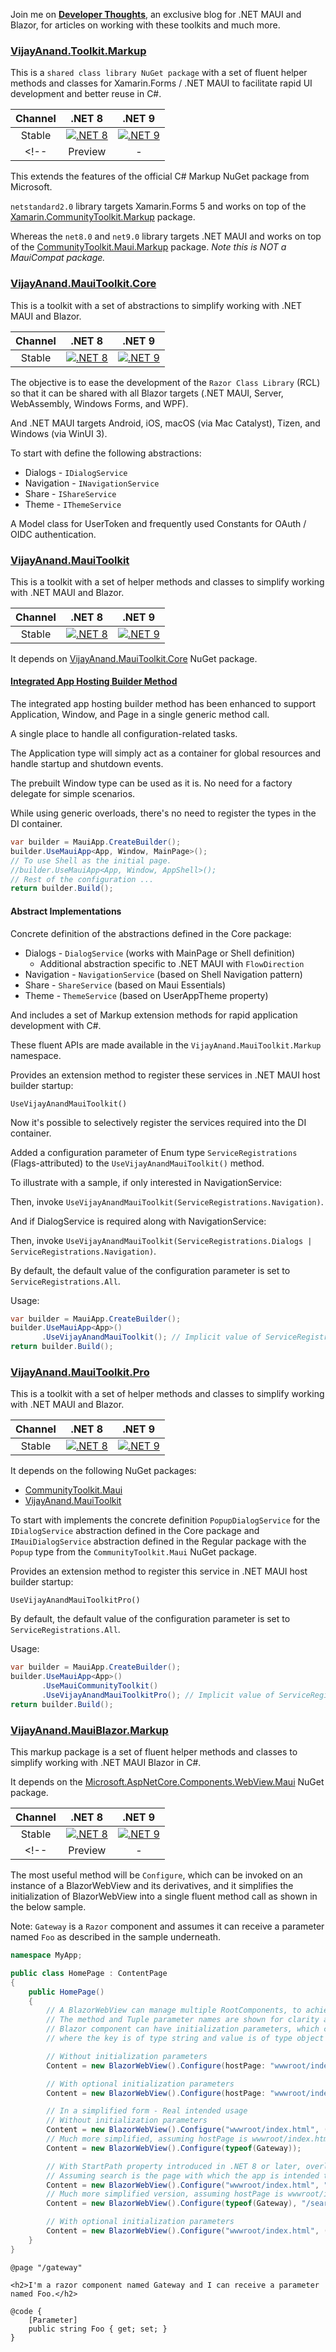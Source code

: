 Join me on [**Developer Thoughts**](https://egvijayanand.in/?utm_source=github&utm_medium=readme&utm_campaign=toolkit), an exclusive blog for .NET MAUI and Blazor, for articles on working with these toolkits and much more.

### [VijayAnand.Toolkit.Markup](https://www.nuget.org/packages/VijayAnand.Toolkit.Markup/)

This is a `shared class library NuGet package` with a set of fluent helper methods and classes for Xamarin.Forms / .NET MAUI to facilitate rapid UI development and better reuse in C#.

<!-- [![VijayAnand.Toolkit.Markup - NuGet Package](https://badgen.net/nuget/v/VijayAnand.Toolkit.Markup/)](https://www.nuget.org/packages/VijayAnand.Toolkit.Markup/) -->

|Channel|.NET 8|.NET 9|
|:---:|:---:|:---:|
|Stable|[![.NET 8](https://badgen.net/badge/nuget/v3.6.0/blue?icon=nuget&foo=bar)](https://www.nuget.org/packages/VijayAnand.Toolkit.Markup/3.6.0)|[![.NET 9](https://badgen.net/nuget/v/VijayAnand.Toolkit.Markup/?icon=nuget&foo=bar)](https://www.nuget.org/packages/VijayAnand.Toolkit.Markup/)|
<!--|Preview|-|[![.NET 9](https://badgen.net/nuget/v/VijayAnand.Toolkit.Markup/pre?icon=nuget&foo=bar)](https://www.nuget.org/packages/VijayAnand.Toolkit.Markup/absoluteLatest)|-->

<!--|[VijayAnand.Toolkit.Markup](https://www.nuget.org/packages/VijayAnand.Toolkit.Markup/)|.NET 6|.NET 7|.NET 8|.NET 9|
|:---:|:---:|:---:|:---:|:---:|
|Stable|[![.NET 6](https://badgen.net/badge/nuget/v1.2.0/blue?icon=nuget&foo=bar)](https://www.nuget.org/packages/VijayAnand.Toolkit.Markup/1.2.0)|[![.NET 7](https://badgen.net/badge/nuget/v2.2.0/blue?icon=nuget&foo=bar)](https://www.nuget.org/packages/VijayAnand.Toolkit.Markup/2.2.0)|[![.NET 8](https://badgen.net/nuget/v/VijayAnand.Toolkit.Markup/?icon=nuget&foo=bar)](https://www.nuget.org/packages/VijayAnand.Toolkit.Markup/)|-|
|Preview|-|-|-|[![.NET 9](https://badgen.net/nuget/v/VijayAnand.Toolkit.Markup/pre?icon=nuget&foo=bar)](https://www.nuget.org/packages/VijayAnand.Toolkit.Markup/absoluteLatest)|-->

This extends the features of the official C# Markup NuGet package from Microsoft.

`netstandard2.0` library targets Xamarin.Forms 5 and works on top of the [Xamarin.CommunityToolkit.Markup](https://www.nuget.org/packages/Xamarin.CommunityToolkit.Markup/) package.

Whereas the `net8.0` and `net9.0` library targets .NET MAUI and works on top of the [CommunityToolkit.Maui.Markup](https://www.nuget.org/packages/CommunityToolkit.Maui.Markup/) package. *Note this is NOT a MauiCompat package.*

### [VijayAnand.MauiToolkit.Core](https://www.nuget.org/packages/VijayAnand.MauiToolkit.Core/)

This is a toolkit with a set of abstractions to simplify working with .NET MAUI and Blazor.

|Channel|.NET 8|.NET 9|
|:---:|:---:|:---:|
|Stable|[![.NET 8](https://badgen.net/badge/nuget/v3.3.0/blue?icon=nuget)](https://www.nuget.org/packages/VijayAnand.MauiToolkit.Core/3.3.0)|[![.NET 9](https://badgen.net/nuget/v/VijayAnand.MauiToolkit.Core/?icon=nuget&foo=bar)](https://www.nuget.org/packages/VijayAnand.MauiToolkit.Core/)|
<!--
|Preview|-|-|[![.NET 8](https://badgen.net/nuget/v/VijayAnand.MauiToolkit.Core/latest?icon=nuget)](https://www.nuget.org/packages/VijayAnand.MauiToolkit.Core/absoluteLatest)|
-->

The objective is to ease the development of the `Razor Class Library` (RCL) so that it can be shared with all Blazor targets (.NET MAUI, Server, WebAssembly, Windows Forms, and WPF).

And .NET MAUI targets Android, iOS, macOS (via Mac Catalyst), Tizen, and Windows (via WinUI 3).

To start with define the following abstractions:

* Dialogs - `IDialogService`
* Navigation - `INavigationService`
* Share - `IShareService`
* Theme - `IThemeService`

A Model class for UserToken and frequently used Constants for OAuth / OIDC authentication.

### [VijayAnand.MauiToolkit](https://www.nuget.org/packages/VijayAnand.MauiToolkit/)

This is a toolkit with a set of helper methods and classes to simplify working with .NET MAUI and Blazor.

|Channel|.NET 8|.NET 9|
|:---:|:---:|:---:|
|Stable|[![.NET 8](https://badgen.net/badge/nuget/v3.3.0/blue?icon=nuget)](https://www.nuget.org/packages/VijayAnand.MauiToolkit/3.3.0)|[![.NET 9](https://badgen.net/nuget/v/VijayAnand.MauiToolkit/?icon=nuget&foo=bar)](https://www.nuget.org/packages/VijayAnand.MauiToolkit/)|
<!--
|Preview|-|-|[![.NET 8](https://badgen.net/nuget/v/VijayAnand.MauiToolkit/latest?icon=nuget)](https://www.nuget.org/packages/VijayAnand.MauiToolkit/absoluteLatest)|
-->

It depends on [VijayAnand.MauiToolkit.Core](https://www.nuget.org/packages/VijayAnand.MauiToolkit.Core/) NuGet package.

#### [Integrated App Hosting Builder Method](https://egvijayanand.in/2025/09/29/integrated-app-hosting-builder-method-for-dotnet-maui-explained/)

The integrated app hosting builder method has been enhanced to support Application, Window, and Page in a single generic method call.

A single place to handle all configuration-related tasks.

The Application type will simply act as a container for global resources and handle startup and shutdown events.

The prebuilt Window type can be used as it is. No need for a factory delegate for simple scenarios.

While using generic overloads, there's no need to register the types in the DI container.

```cs
var builder = MauiApp.CreateBuilder();
builder.UseMauiApp<App, Window, MainPage>();
// To use Shell as the initial page.
//builder.UseMauiApp<App, Window, AppShell>();
// Rest of the configuration ...
return builder.Build();
```

#### Abstract Implementations

Concrete definition of the abstractions defined in the Core package:

* Dialogs - `DialogService` (works with MainPage or Shell definition)
  - Additional abstraction specific to .NET MAUI with `FlowDirection`
* Navigation - `NavigationService` (based on Shell Navigation pattern)
* Share - `ShareService` (based on Maui Essentials)
* Theme - `ThemeService` (based on UserAppTheme property)

And includes a set of Markup extension methods for rapid application development with C#.

These fluent APIs are made available in the `VijayAnand.MauiToolkit.Markup` namespace.

Provides an extension method to register these services in .NET MAUI host builder startup:

`UseVijayAnandMauiToolkit()`

Now it's possible to selectively register the services required into the DI container.

Added a configuration parameter of Enum type `ServiceRegistrations` (Flags-attributed) to the `UseVijayAnandMauiToolkit()` method.

To illustrate with a sample, if only interested in NavigationService:

Then, invoke `UseVijayAnandMauiToolkit(ServiceRegistrations.Navigation)`.

And if DialogService is required along with NavigationService:

Then, invoke `UseVijayAnandMauiToolkit(ServiceRegistrations.Dialogs | ServiceRegistrations.Navigation)`.

By default, the default value of the configuration parameter is set to `ServiceRegistrations.All`.

Usage:

```cs
var builder = MauiApp.CreateBuilder();
builder.UseMauiApp<App>()
       .UseVijayAnandMauiToolkit(); // Implicit value of ServiceRegistrations.All passed as a configuration parameter
return builder.Build();
```
### [VijayAnand.MauiToolkit.Pro](https://www.nuget.org/packages/VijayAnand.MauiToolkit.Pro/)

This is a toolkit with a set of helper methods and classes to simplify working with .NET MAUI and Blazor.

|Channel|.NET 8|.NET 9|
|:---:|:---:|:---:|
|Stable|[![.NET 8](https://badgen.net/badge/nuget/v3.3.0/blue?icon=nuget)](https://www.nuget.org/packages/VijayAnand.MauiToolkit.Pro/3.3.0)|[![.NET 9](https://badgen.net/nuget/v/VijayAnand.MauiToolkit.Pro/?icon=nuget&foo=bar)](https://www.nuget.org/packages/VijayAnand.MauiToolkit.Pro/)|
<!--
|Preview|-|-|[![.NET 8](https://badgen.net/nuget/v/VijayAnand.MauiToolkit.Pro/latest?icon=nuget)](https://www.nuget.org/packages/VijayAnand.MauiToolkit.Pro/absoluteLatest)|
-->

It depends on the following NuGet packages:

* [CommunityToolkit.Maui](https://www.nuget.org/packages/CommunityToolkit.Maui/)
* [VijayAnand.MauiToolkit](https://www.nuget.org/packages/VijayAnand.MauiToolkit/)

To start with implements the concrete definition `PopupDialogService` for the `IDialogService` abstraction defined in the Core package and `IMauiDialogService` abstraction defined in the Regular package with the `Popup` type from the `CommunityToolkit.Maui` NuGet package.

Provides an extension method to register this service in .NET MAUI host builder startup:

`UseVijayAnandMauiToolkitPro()`

By default, the default value of the configuration parameter is set to `ServiceRegistrations.All`.

Usage:

```cs
var builder = MauiApp.CreateBuilder();
builder.UseMauiApp<App>()
       .UseMauiCommunityToolkit()
       .UseVijayAnandMauiToolkitPro(); // Implicit value of ServiceRegistrations.All passed as configuration parameter
return builder.Build();
```

### [VijayAnand.MauiBlazor.Markup](https://www.nuget.org/packages/VijayAnand.MauiBlazor.Markup/)

This markup package is a set of fluent helper methods and classes to simplify working with .NET MAUI Blazor in C#.

It depends on the [Microsoft.AspNetCore.Components.WebView.Maui](https://www.nuget.org/packages/Microsoft.AspNetCore.Components.WebView.Maui) NuGet package.

|Channel|.NET 8|.NET 9|
|:---:|:---:|:---:|
|Stable|[![.NET 8](https://badgen.net/badge/nuget/v3.0.8/blue?icon=nuget)](https://www.nuget.org/packages/VijayAnand.MauiBlazor.Markup/3.0.8)|[![.NET 9](https://badgen.net/nuget/v/VijayAnand.MauiBlazor.Markup?icon=nuget&foo=bar)](https://www.nuget.org/packages/VijayAnand.MauiBlazor.Markup)|
<!--|Preview|-|[![.NET 9](https://badgen.net/nuget/v/VijayAnand.MauiBlazor.Markup/latest?icon=nuget&foo=bar)](https://www.nuget.org/packages/VijayAnand.MauiBlazor.Markup/absoluteLatest)|-->

<!--|[VijayAnand.MauiBlazor.Markup](https://www.nuget.org/packages/VijayAnand.MauiBlazor.Markup/)|.NET 6|.NET 7|.NET 8|.NET 9|
|:---:|:---:|:---:|:---:|:---:|
|Stable|[![.NET 6](https://badgen.net/badge/nuget/v1.0.12/blue?icon=nuget)](https://www.nuget.org/packages/VijayAnand.MauiBlazor.Markup/1.0.12)|[![.NET 7](https://badgen.net/badge/nuget/v2.0.10/blue?icon=nuget)](https://www.nuget.org/packages/VijayAnand.MauiBlazor.Markup/2.0.10)|[![.NET 8](https://badgen.net/nuget/v/VijayAnand.MauiBlazor.Markup?icon=nuget&foo=bar)](https://www.nuget.org/packages/VijayAnand.MauiBlazor.Markup)|-|
|Preview|-|-|-|[![.NET 9](https://badgen.net/nuget/v/VijayAnand.MauiBlazor.Markup/latest?icon=nuget&foo=bar)](https://www.nuget.org/packages/VijayAnand.MauiBlazor.Markup/absoluteLatest)|-->

The most useful method will be `Configure`, which can be invoked on an instance of a BlazorWebView and its derivatives, and it simplifies the initialization of BlazorWebView into a single fluent method call as shown in the below sample.

Note: `Gateway` is a `Razor` component and assumes it can receive a parameter named `Foo` as described in the sample underneath.

```cs
namespace MyApp;

public class HomePage : ContentPage
{
    public HomePage()
    {
        // A BlazorWebView can manage multiple RootComponents, to achieve this, define another Tuple with values of that component
        // The method and Tuple parameter names are shown for clarity and it's optional
        // Blazor component can have initialization parameters, which can be supplied through parameters, a dictionary of keyValues
        // where the key is of type string and value is of type object

        // Without initialization parameters
        Content = new BlazorWebView().Configure(hostPage: "wwwroot/index.html", (selector: "#app", componentType: typeof(Gateway), parameters: null));

        // With optional initialization parameters
        Content = new BlazorWebView().Configure(hostPage: "wwwroot/index.html", (selector: "#app", componentType: typeof(Gateway), parameters: new Dictionary<string, object?> { [nameof(Gateway.Foo)] = "Bar" }));

        // In a simplified form - Real intended usage
        // Without initialization parameters
        Content = new BlazorWebView().Configure("wwwroot/index.html", ("#app", typeof(Gateway), null));
        // Much more simplified, assuming hostPage is wwwroot/index.html and selector as #app
        Content = new BlazorWebView().Configure(typeof(Gateway));

        // With StartPath property introduced in .NET 8 or later, overloaded Configure method
        // Assuming search is the page with which the app is intended to start
        Content = new BlazorWebView().Configure("wwwroot/index.html", "/search", ("#app", typeof(Gateway), null));
        // Much more simplified version, assuming hostPage is wwwroot/index.html and selector as #app
        Content = new BlazorWebView().Configure(typeof(Gateway), "/search");

        // With optional initialization parameters
        Content = new BlazorWebView().Configure("wwwroot/index.html", ("#app", typeof(Gateway), new Dictionary<string, object?> { [nameof(Gateway.Foo)] = "Bar" }));
    }
}
```
```razor
@page "/gateway"

<h2>I'm a razor component named Gateway and I can receive a parameter named Foo.</h2>

@code {
    [Parameter]
    public string Foo { get; set; }
}
```
<!--
```CS
// For brevity, only the necessary code is made available. This can be nested anywhere a View can be defined
// The method and Tuple parameter names are shown for clarity and it's optional
// A BlazorWebView can manage multiple RootComponents, to achieve this, define another Tuple with values of that component
// Blazor component can have initialization parameters, which can be supplied thro parameters, a dictionary of keyValues
// where the key is of type string and the value is of type object
new BlazorWebView().Configure(hostPage: "wwwroot/index.html", (selector: "#app", componentType: typeof(Gateway), parameters: null))
// Another example with component initialization parameters
new BlazorWebView().Configure(hostPage: "wwwroot/index.html", (selector: "#app", componentType: typeof(Gateway), parameters: new Dictionary<string, object?> { ["Foo"] = "Bar" }))
```
-->
